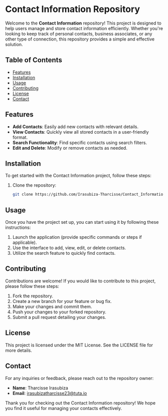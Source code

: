 # Contact Information Repository

Welcome to the **Contact Information** repository! This project is designed to help users manage and store contact information efficiently. Whether you're looking to keep track of personal contacts, business associates, or any other type of connection, this repository provides a simple and effective solution.

## Table of Contents
- [Features](#features)
- [Installation](#installation)
- [Usage](#usage)
- [Contributing](#contributing)
- [License](#license)
- [Contact](#contact)

## Features
- **Add Contacts**: Easily add new contacts with relevant details.
- **View Contacts**: Quickly view all stored contacts in a user-friendly format.
- **Search Functionality**: Find specific contacts using search filters.
- **Edit and Delete**: Modify or remove contacts as needed.

## Installation
To get started with the Contact Information project, follow these steps:

1. Clone the repository:
   ```bash
   git clone https://github.com/Irasubiza-Tharcisse/Contact_Information.git

## Usage
Once you have the project set up, you can start using it by following these instructions:

1. Launch the application (provide specific commands or steps if applicable).
2. Use the interface to add, view, edit, or delete contacts.
3. Utilize the search feature to quickly find contacts.

## Contributing
Contributions are welcome! If you would like to contribute to this project, please follow these steps:

1. Fork the repository.
2. Create a new branch for your feature or bug fix.
3. Make your changes and commit them.
4. Push your changes to your forked repository.
5. Submit a pull request detailing your changes.

## License
This project is licensed under the MIT License. See the LICENSE file for more details.

## Contact
For any inquiries or feedback, please reach out to the repository owner:

- **Name**: Tharcisse Irasubiza
- **Email**: [irasubizatharcisse23@tuta.io](mailto:irasubizatharcisse23@tuta.io)

Thank you for checking out the Contact Information repository! We hope you find it useful for managing your contacts effectively.
   
